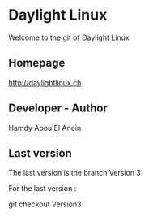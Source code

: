# Daylight Linux


Welcome to the git of Daylight Linux


## Homepage

http://daylightlinux.ch

## Developer - Author

Hamdy Abou El Anein

## Last version 

The last version is the branch Version 3

For the last version :

git checkout Version3
